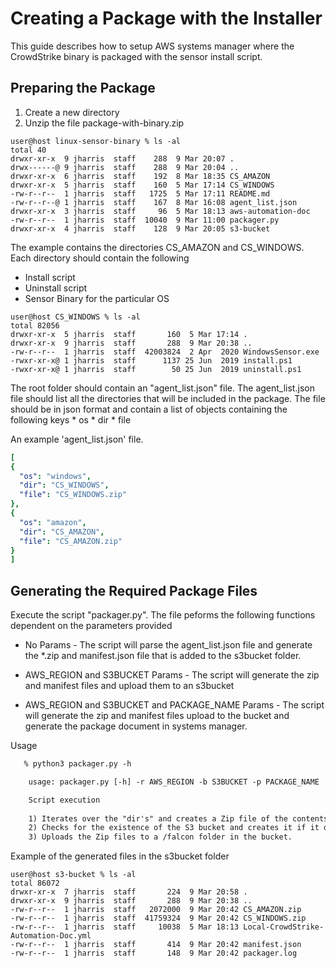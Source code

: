 # Creating a Package with the Installer

This guide describes how to setup AWS systems manager where the CrowdStrike binary is packaged with the sensor install
script.

## Preparing the Package

1) Create a new directory
2) Unzip the file package-with-binary.zip

```text
user@host linux-sensor-binary % ls -al
total 40
drwxr-xr-x  9 jharris  staff    288  9 Mar 20:07 .
drwx------@ 9 jharris  staff    288  9 Mar 20:04 ..
drwxr-xr-x  6 jharris  staff    192  8 Mar 18:35 CS_AMAZON
drwxr-xr-x  5 jharris  staff    160  5 Mar 17:14 CS_WINDOWS
-rw-r--r--  1 jharris  staff   1725  5 Mar 17:11 README.md
-rw-r--r--@ 1 jharris  staff    167  8 Mar 16:08 agent_list.json
drwxr-xr-x  3 jharris  staff     96  5 Mar 18:13 aws-automation-doc
-rw-r--r--  1 jharris  staff  10040  9 Mar 11:00 packager.py
drwxr-xr-x  4 jharris  staff    128  9 Mar 20:05 s3-bucket
```

The example contains the directories CS_AMAZON and CS_WINDOWS. Each directory should contain the following

* Install script
* Uninstall script
* Sensor Binary for the particular OS

```text
user@host CS_WINDOWS % ls -al
total 82056
drwxr-xr-x  5 jharris  staff       160  5 Mar 17:14 .
drwxr-xr-x  9 jharris  staff       288  9 Mar 20:38 ..
-rw-r--r--  1 jharris  staff  42003824  2 Apr  2020 WindowsSensor.exe
-rwxr-xr-x@ 1 jharris  staff      1137 25 Jun  2019 install.ps1
-rwxr-xr-x@ 1 jharris  staff        50 25 Jun  2019 uninstall.ps1
```      

The root folder should contain an "agent_list.json" file. The agent_list.json file should list all the directories that
will be included in the package. The file should be in json format and contain a list of objects containing the
following keys * os * dir * file

An example 'agent_list.json' file.

  ```yaml
[
  {
    "os": "windows",
    "dir": "CS_WINDOWS",
    "file": "CS_WINDOWS.zip"
  },
  {
    "os": "amazon",
    "dir": "CS_AMAZON",
    "file": "CS_AMAZON.zip"
  }
]
  ```

## Generating the Required Package Files

Execute the script "packager.py". The file peforms the following functions dependent on the parameters provided

* No Params - The script will parse the agent_list.json file and generate the *.zip and manifest.json file that is added
  to the s3bucket folder.


* AWS_REGION and S3BUCKET Params - The script will generate the zip and manifest files and upload them to an s3bucket


* AWS_REGION and S3BUCKET and PACKAGE_NAME Params - The script will generate the zip and manifest files upload to the
  bucket and generate the package document in systems manager.

Usage

```txt
   % python3 packager.py -h

    usage: packager.py [-h] -r AWS_REGION -b S3BUCKET -p PACKAGE_NAME

    Script execution
    
    1) Iterates over the "dir's" and creates a Zip file of the contents with the name of "file".
    2) Checks for the existence of the S3 bucket and creates it if it does not exist
    3) Uploads the Zip files to a /falcon folder in the bucket.
```   

Example of the generated files in the s3bucket folder

```text
user@host s3-bucket % ls -al
total 86072
drwxr-xr-x  7 jharris  staff       224  9 Mar 20:58 .
drwxr-xr-x  9 jharris  staff       288  9 Mar 20:38 ..
-rw-r--r--  1 jharris  staff   2072000  9 Mar 20:42 CS_AMAZON.zip
-rw-r--r--  1 jharris  staff  41759324  9 Mar 20:42 CS_WINDOWS.zip
-rw-r--r--  1 jharris  staff     10038  5 Mar 18:13 Local-CrowdStrike-Automation-Doc.yml
-rw-r--r--  1 jharris  staff       414  9 Mar 20:42 manifest.json
-rw-r--r--  1 jharris  staff       148  9 Mar 20:42 packager.log
```
    




